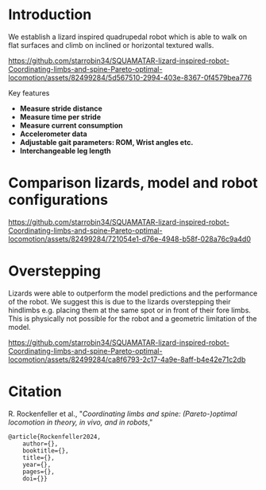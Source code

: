 # Introduction

We establish a lizard inspired quadrupedal robot which is able to walk on flat surfaces and climb on inclined or horizontal textured walls. 

https://github.com/starrobin34/SQUAMATAR-lizard-inspired-robot-Coordinating-limbs-and-spine-Pareto-optimal-locomotion/assets/82499284/5d567510-2994-403e-8367-0f4579bea776

Key features 
- **Measure stride distance**
- **Measure time per stride**
- **Measure current consumption**
- **Accelerometer data**
- **Adjustable gait parameters: ROM, Wrist angles etc.**
- **Interchangeable leg length**

# Comparison lizards, model and robot configurations  

https://github.com/starrobin34/SQUAMATAR-lizard-inspired-robot-Coordinating-limbs-and-spine-Pareto-optimal-locomotion/assets/82499284/721054e1-d76e-4948-b58f-028a76c9a4d0


# Overstepping 
Lizards were able to outperform the model predictions and the performance of the robot. We suggest this is due to the lizards overstepping their hindlimbs e.g. placing them at the same spot or in front of their fore limbs. 
This is physically not possible for the robot and a geometric limitation of the model. 

https://github.com/starrobin34/SQUAMATAR-lizard-inspired-robot-Coordinating-limbs-and-spine-Pareto-optimal-locomotion/assets/82499284/ca8f6793-2c17-4a9e-8aff-b4e42e71c2db


# Citation

R. Rockenfeller et al., "*Coordinating limbs and spine: (Pareto-)optimal locomotion in theory, in vivo, and in robots*," 
```
@article{Rockenfeller2024,  
	author={},  
	booktitle={},   
	title={},   
	year={},   
	pages={},  
	doi={}}





